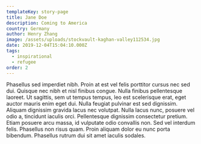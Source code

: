 ```yaml
---
templateKey: story-page
title: Jane Doe
description: Coming to America
country: Germany
author: Henry Zhang
image: /assets/uploads/stockvault-kaghan-valley112534.jpg
date: 2019-12-04T15:04:10.000Z
tags:
  - inspirational
  - refugee
order: 2
---
```

Phasellus sed imperdiet nibh. Proin at est vel felis porttitor cursus nec sed dui. Quisque nec nibh et nisl finibus congue. Nulla finibus pellentesque laoreet. Ut sagittis, sem ut tempus tempus, leo est scelerisque erat, eget auctor mauris enim eget dui. Nulla feugiat pulvinar est sed dignissim. Aliquam dignissim gravida lacus nec volutpat. Nulla lacus nunc, posuere vel odio a, tincidunt iaculis orci. Pellentesque dignissim consectetur pretium. Etiam posuere arcu massa, id vulputate odio convallis non. Sed vel interdum felis. Phasellus non risus quam. Proin aliquam dolor eu nunc porta bibendum. Phasellus rutrum dui sit amet iaculis sodales.
